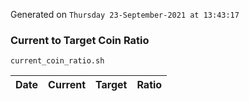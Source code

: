 Generated on `Thursday 23-September-2021 at 13:43:17`

### Current to Target Coin Ratio
`current_coin_ratio.sh`

Date|Current|Target|Ratio
---|---|---|---
